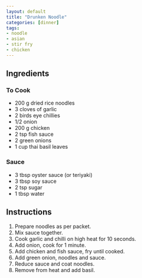 ```yaml
---
layout: default
title: "Drunken Noodle"
categories: [dinner]
tags:
- noodle
- asian
- stir fry
- chicken
---
```


## Ingredients

### To Cook
- 200 g dried rice noodles
- 3 cloves of garlic
- 2 birds eye chillies
- 1/2 onion
- 200 g chicken
- 2 tsp fish sauce
- 2 green onions
- 1 cup thai basil leaves

### Sauce
- 3 tbsp oyster sauce (or teriyaki)
- 3 tbsp soy sauce
- 2 tsp sugar
- 1 tbsp water


## Instructions

1. Prepare noodles as per packet.
2. Mix sauce together.
3. Cook garlic and chilli on high heat for 10 seconds.
4. Add onion, cook for 1 minute.
5. Add chicken and fish sauce, fry until cooked.
6. Add green onion, noodles and sauce.
7. Reduce sauce and coat noodles.
8. Remove from heat and add basil.